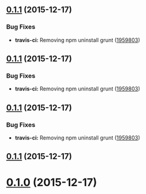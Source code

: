 <a name="0.1.1"></a>
## [0.1.1](https://github.com/ShrimpDev/grunt-google-closure-compiler/compare/v0.1.1...v0.1.1) (2015-12-17)


### Bug Fixes

* **travis-ci:** Removing npm uninstall grunt ([1959803](https://github.com/ShrimpDev/grunt-google-closure-compiler/commit/1959803))



<a name="0.1.1"></a>
## [0.1.1](https://github.com/ShrimpDev/grunt-google-closure-compiler/compare/v0.1.1...v0.1.1) (2015-12-17)


### Bug Fixes

* **travis-ci:** Removing npm uninstall grunt ([1959803](https://github.com/ShrimpDev/grunt-google-closure-compiler/commit/1959803))



<a name="0.1.1"></a>
## [0.1.1](https://github.com/ShrimpDev/grunt-google-closure-compiler/compare/v0.1.1...v0.1.1) (2015-12-17)


### Bug Fixes

* **travis-ci:** Removing npm uninstall grunt ([1959803](https://github.com/ShrimpDev/grunt-google-closure-compiler/commit/1959803))



<a name="0.1.1"></a>
## [0.1.1](https://github.com/ShrimpDev/grunt-google-closure-compiler/compare/v0.1.0...v0.1.1) (2015-12-17)




<a name="0.1.0"></a>
# [0.1.0](https://github.com/ShrimpDev/grunt-google-closure-compiler/compare/v0.1.0...v0.1.0) (2015-12-17)



